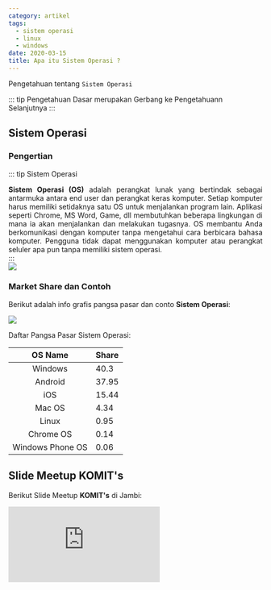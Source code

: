 ```yaml
---
category: artikel
tags:
  - sistem operasi
  - linux
  - windows
date: 2020-03-15
title: Apa itu Sistem Operasi ?
---
```


Pengetahuan tentang `Sistem Operasi` 

<!-- more -->

::: tip
Pengetahuan Dasar merupakan Gerbang ke Pengetahuann Selanjutnya
:::

<TOC/>

## Sistem Operasi

### Pengertian

::: tip Sistem Operasi
<br/>
<div style="text-align: justify">
  <b>Sistem Operasi (OS)</b> adalah perangkat lunak yang bertindak sebagai antarmuka antara end user dan perangkat keras komputer. Setiap komputer harus memiliki setidaknya satu OS untuk menjalankan program lain. Aplikasi seperti Chrome, MS Word, Game, dll membutuhkan beberapa lingkungan di mana ia akan menjalankan dan melakukan tugasnya. OS membantu Anda berkomunikasi dengan komputer tanpa mengetahui cara berbicara bahasa komputer. Pengguna tidak dapat menggunakan komputer atau perangkat seluler apa pun tanpa memiliki sistem operasi. 
</div>
:::

<div class="img-center img">
  <img src="https://i.ibb.co/RzmhSR0/post-so-hirarki.png"/>
</div>

### Market Share dan Contoh

Berikut adalah info grafis pangsa pasar dan conto **Sistem Operasi**:

<div class="img img-center">
  <img src="https://i.ibb.co/3mFFTv0/market-share-os-2019.png"/>
</div>

Daftar Pangsa Pasar Sistem Operasi:

|      OS Name     | Share |
|:----------------:|-------|
| Windows          | 40.3  |
| Android          | 37.95 |
| iOS              | 15.44 |
| Mac OS           | 4.34  |
| Linux            | 0.95  |
| Chrome OS        | 0.14  |
| Windows Phone OS | 0.06  |

## Slide Meetup KOMIT's

Berikut Slide Meetup **KOMIT's** di Jambi:

<div class="responsive-container">
  <iframe class="responsive-iframe" src="https://docs.google.com/presentation/d/e/2PACX-1vRaK1XVIyvNadjW-QBX2NQ1wzZ6Hh8us-wQ7jN413koiedf4AL3yRQdTNNlZ5QXG-mfamd0BbT_sdXa/embed?start=false&loop=false&delayms=3000" frameborder="0" allowfullscreen="true" mozallowfullscreen="true" webkitallowfullscreen="true"></iframe>
</div>


